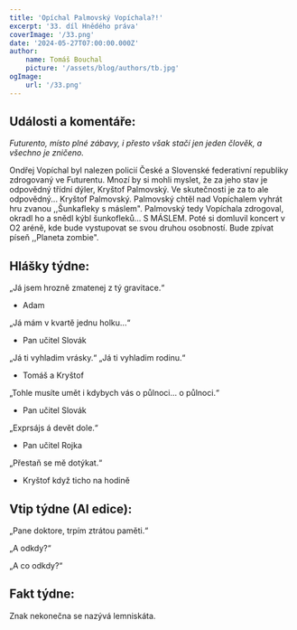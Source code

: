 ```yaml
---
title: 'Opíchal Palmovský Vopíchala?!'
excerpt: '33. díl Hnědého práva'
coverImage: '/33.png'
date: '2024-05-27T07:00:00.000Z'
author:
    name: Tomáš Bouchal
    picture: '/assets/blog/authors/tb.jpg'
ogImage:
    url: '/33.png'
---
```

## **Události a komentáře:**

_Futurento, místo plné zábavy, i přesto však stačí jen jeden člověk, a všechno
je zničeno._

Ondřej Vopíchal byl nalezen policií České a Slovenské federativní republiky
zdrogovaný ve Futurentu. Mnozí by si mohli myslet, že za jeho stav je
odpovědný třídní dýler, Kryštof Palmovský. Ve skutečnosti je za to ale
odpovědný... Kryštof Palmovský. Palmovský chtěl nad Vopíchalem vyhrát
hru zvanou ,,Šunkafleky s máslem". Palmovský tedy Vopíchala zdrogoval,
okradl ho a snědl kýbl šunkofleků... S MÁSLEM. Poté si domluvil koncert v O2
aréně, kde bude vystupovat se svou druhou osobností. Bude zpívat píseň ,,Planeta zombie".

## **Hlášky týdne:**

„Já jsem hrozně zmatenej z tý gravitace.“

- Adam

„Já mám v kvartě jednu holku...“

- Pan učitel Slovák

„Já ti vyhladim vrásky.“ „Já ti vyhladim rodinu.“

- Tomáš a Kryštof

„Tohle musíte umět i kdybych vás o půlnoci... o půlnoci.“

- Pan učitel Slovák

„Exprsájs á devět dole.“

- Pan učitel Rojka

„Přestaň se mě dotýkat.“

- Kryštof když ticho na hodině


## **Vtip týdne (AI edice):**

„Pane doktore, trpím ztrátou paměti.“

„A odkdy?“

„A co odkdy?“

## **Fakt týdne:**

Znak nekonečna se nazývá lemniskáta.